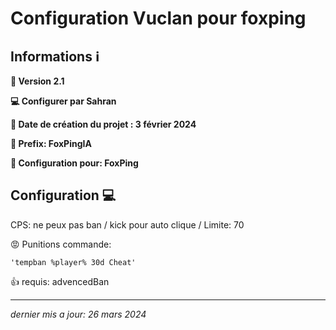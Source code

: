 # Configuration Vuclan pour foxping


## Informations ℹ️

**💾 Version 2.1**

**💻 Configurer par Sahran**

**📅 Date de création du projet : 3 février 2024**

**📣 Prefix: FoxPingIA**


**👑 Configuration pour: FoxPing**


## Configuration 💻
CPS: ne peux pas ban / kick pour auto clique / Limite: 70

😡 Punitions commande:    

    'tempban %player% 30d Cheat'
         
👍 requis: advencedBan

______

_dernier mis a jour: 26 mars 2024_
